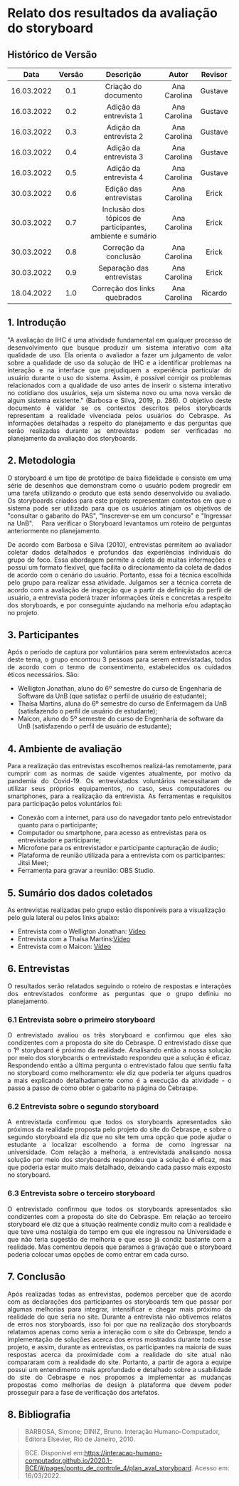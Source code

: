 # Relato dos resultados da avaliação do storyboard

## Histórico de Versão

|    Data    | Versão |      Descrição       |  Autor  |   Revisor    |
| :--------: | :----: | :------------------: | :-----: | :----------: |
| 16.03.2022 |  0.1   | Criação do documento | Ana Carolina | Gustave |
| 16.03.2022 |  0.2   | Adição da entrevista 1 | Ana Carolina | Gustave |
| 16.03.2022 |  0.3   | Adição da entrevista 2 | Ana Carolina | Gustave |
| 16.03.2022 |  0.4   | Adição da entrevista 3 | Ana Carolina | Gustave |
| 16.03.2022 |  0.5   | Adição da entrevista 4 | Ana Carolina | Gustave |
| 30.03.2022 |  0.6   | Edição das entrevistas | Ana Carolina | Erick |
| 30.03.2022 |  0.7   | Inclusão dos tópicos de participantes, ambiente e sumário | Ana Carolina | Erick |
| 30.03.2022 |  0.8   | Correção da conclusão | Ana Carolina | Erick |
| 30.03.2022 |  0.9   | Separação das entrevistas | Ana Carolina | Erick |
| 18.04.2022 |  1.0   | Correção dos links quebrados | Ana Carolina | Ricardo |


## 1. Introdução
<p style="text-align: justify;">"A avaliação de IHC é uma atividade fundamental em qualquer processo de desenvolvimento que busque produzir um sistema interativo com alta qualidade de uso. Ela orienta o avaliador a fazer um julgamento de valor sobre a qualidade de uso da solução de IHC e a identificar problemas na interação e na interface que prejudiquem a experiência particular do usuário durante o uso do sistema. Assim, é possível corrigir os problemas relacionados com a qualidade de uso antes de inserir o sistema interativo no cotidiano dos usuários, seja um sistema novo ou uma nova versão de algum sistema existente." (Barbosa e Silva, 2019, p. 286). O objetivo deste documento é validar se os contextos descritos pelos storyboards representam a realidade vivenciada pelos usuários do Cebraspe. As informações detalhadas a respeito do planejamento e das perguntas que serão realizadas durante as entrevistas podem ser verificadas no planejamento da avaliação dos storyboards.
</p>

## 2. Metodologia
<p style="text-align: justify;">O storyboard é um tipo de protótipo de baixa fidelidade e consiste em uma série de desenhos que demonstram como o usuário podem progredir em uma tarefa utilizando o produto que está sendo desenvolvido ou avaliado. Os storyboards criados para este projeto representam contextos em que o sistema pode ser utilizado para que os usuários atinjam os objetivos de "consultar o gabarito do PAS", "Inscrever-se em um concurso" e "Ingressar na UnB".  Para verificar o Storyboard levantamos um roteiro de perguntas anteriormente no planejamento.
</p>

<p style="text-align: justify;">De acordo com Barbosa e Silva (2010), entrevistas permitem ao avaliador coletar dados detalhados e profundos das experiências individuais do grupo de foco. Essa abordagem permite a coleta de muitas informações e possui um formato flexível, que facilita o direcionamento da coleta de dados de acordo com o cenário do usuário. Portanto, essa foi a técnica escolhida pelo grupo para realizar essa atividade. Julgamos ser a técnica correta de acordo com a avaliação de inspeção que a partir da definição do perfil de usuário, a entrevista poderá trazer informações úteis e concretas a respeito dos storyboards, e por conseguinte ajudando na melhoria e/ou adaptação no projeto.
</p>

## 3. Participantes

<p style="text-align: justify;">Após o período de captura por voluntários para serem entrevistados acerca deste tema, o grupo encontrou 3 pessoas para serem entrevistadas, todos de acordo com o termo de consentimento, estabelecidos os cuidados éticos necessários. São:
</p>

- Welligton Jonathan, aluno do 6º semestre do curso de Engenharia de Software da UnB (que satisfaz o perfil de usuário de estudante);
- Thaísa Martins, aluna do 6º semestre do curso de Enfermagem da UnB (satisfazendo o perfil de usuário de estudante);
- Maicon, aluno do 5º semestre do curso de Engenharia de software da UnB (satisfazendo o perfil de usuário de estudante);

## 4. Ambiente de avaliação
<p style="text-align: justify;">Para a realização das entrevistas escolhemos realizá-las remotamente, para cumprir com as normas de saúde vigentes atualmente, por motivo da pandemia do Covid-19. Os entrevistados voluntários necessitaram de utilizar seus próprios equipamentos, no caso, seus computadores ou smartphones, para a realização da entrevista. As ferramentas e requisitos para participação pelos voluntários foi:
</p>

- Conexão com a internet, para uso do navegador tanto pelo entrevistador quanto para o participante;
- Computador ou smartphone, para acesso as entrevistas para os entrevistador e participante;
- Microfone para os entrevistador e participante capturação de áudio;
- Plataforma de reunião utilizada para a entrevista com os participantes: Jitsi Meet;
- Ferramenta para gravar a reunião: OBS Studio.

## 5. Sumário dos dados coletados
As entrevistas realizadas pelo grupo estão disponíveis para a visualização pelo guia lateral ou pelos links abaixo:

- Entrevista com o Welligton Jonathan: [Vídeo](https://interacao-humano-computador.github.io/2021.2-Cebraspe/Avalia%C3%A7%C3%A3o_desenvolvimento/Nivel1/entrevista1/)
- Entrevista com a Thaísa Martins:[Vídeo](https://interacao-humano-computador.github.io/2021.2-Cebraspe/Avalia%C3%A7%C3%A3o_desenvolvimento/Nivel1/entrevista2/)
- Entrevista com o Maicon: [Vídeo](https://interacao-humano-computador.github.io/2021.2-Cebraspe/Avalia%C3%A7%C3%A3o_desenvolvimento/Nivel1/entrevista3/)

## 6. Entrevistas

<p style="text-align: justify;">O resultados serão relatados seguindo o roteiro de respostas e interações dos entrevistados conforme as perguntas que o grupo definiu no planejamento.
</p>

### 6.1 Entrevista sobre o primeiro storyboard

<p style="text-align: justify;">O entrevistado avaliou os três storyboard e confirmou que eles são condizentes com a proposta do site do Cebraspe. O entrevistado disse que o 1º storyboard é próximo da realidade. Analisando então a nossa solução por meio dos storyboards o entrevistado respondeu que a solução é eficaz. Respondendo então a última pergunta o entrevistado falou que sentiu falta no storyboard como melhoramento: ele diz que poderia ter alguns quadros a mais explicando detalhadamente como é a execução da atividade - o passo a passo de como obter o gabarito na página do Cebraspe.
</p>

### 6.2 Entrevista sobre o segundo storyboard

<p style="text-align: justify;">A entrevistada confirmou que todos os storyboards apresentados são próximos da realidade proposta pelo projeto do site do Cebraspe, e sobre o segundo storyboard ela diz que no site tem uma opção que pode ajudar o estudante a localizar escolhendo a forma de como ingressar na universidade. Com relação a melhoria, a entrevistada analisando nossa solução por meio dos storyboards respondeu que a solução é eficaz, mas que poderia estar muito mais detalhado, deixando cada passo mais exposto no storyboard.
</p>

### 6.3 Entrevista sobre o terceiro storyboard

<p style="text-align: justify;">O entrevistado confirmou que todos os storyboards apresentados são condizentes com a proposta do site do Cebraspe. Em relação ao terceiro storyboard ele diz que a situação realmente condiz muito com a realidade e que teve uma nostalgia do tempo em que ele ingressou na Universidade e que não teria sugestão de melhoria e que esse já condiz bastante com a realidade. Mas comentou depois que paramos a gravação que o storyboard poderia colocar umas opções de como entrar em cada curso.
</p>

## 7. Conclusão
<p style="text-align: justify;">Após realizadas todas as entrevistas, podemos perceber que de acordo com as declarações dos participantes os storyboards tem que passar por algumas melhorias para integrar, intensificar e chegar mais próximo da realidade do que seria no site. Durante a entrevista não obtivemos relatos de erros nos storyboards, isso foi por que na realização dos storyboards relatamos apenas como seria a interação com o site do Cebraspe, tendo a implementação de soluções acerca dos erros mostrados durante todo esse projeto, e assim, durante as entrevistas, os participantes na maioria de suas respostas acerca da proximidade com a realidade do site atual não compararam com a realidade do site. Portanto, a partir de agora a equipe possui um entendimento mais aprofundado e detalhado sobre a usabilidade do site do Cebraspe e nos propomos a implementar as mudanças propostas como melhorias de design à plataforma que devem poder prosseguir para a fase de verificação dos artefatos.
</p>

## 8. Bibliografia

>BARBOSA, Simone; DINIZ, Bruno. Interação Humano-Computador, Editora Elsevier, Rio de Janeiro, 2010.

>BCE. Disponível em:https://interacao-humano-computador.github.io/2020.1-BCE/#/pages/ponto_de_controle_4/plan_aval_storyboard. Acesso em: 16/03/2022.